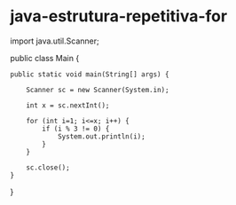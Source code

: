 # java-estrutura-repetitiva-for

import java.util.Scanner;

public class Main {

	public static void main(String[] args) {

		Scanner sc = new Scanner(System.in);

		int x = sc.nextInt();
		
		for (int i=1; i<=x; i++) {
			if (i % 3 != 0) {
				System.out.println(i);
			}
		}
		
		sc.close();
	}
}
